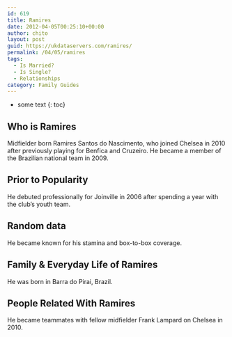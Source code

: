 ```yaml
---
id: 619
title: Ramires
date: 2012-04-05T00:25:10+00:00
author: chito
layout: post
guid: https://ukdataservers.com/ramires/
permalink: /04/05/ramires
tags:
  - Is Married?
  - Is Single?
  - Relationships
category: Family Guides
---
```


* some text
{: toc}
          
          
## Who is  Ramires
                  
                  
                  
Midfielder born Ramires Santos do Nascimento, who joined Chelsea in 2010 after previously playing for Benfica and Cruzeiro. He became a member of the Brazilian national team in 2009.
                  
                
                
                
## Prior to Popularity 
                  
                  
                  
He debuted professionally for Joinville in 2006 after spending a year with the club&#8217;s youth team.
                  
                
                
                
## Random data 
                  
                  
                  
He became known for his stamina and box-to-box coverage.
                  
                
                
                
## Family & Everyday Life of Ramires
                  
                  
                  
He was born in Barra do Pirai, Brazil.
                  
                
                
                
## People Related With  Ramires
                  
                  
                  
He became teammates with fellow midfielder Frank Lampard on Chelsea in 2010.
                  
                
              
            
          
          
          
    
    
  
